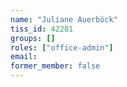```yaml
---
name: "Juliane Auerböck"
tiss_id: 42281
groups: []
roles: ["office-admin"]
email:
former_member: false
---
```


<!--
Your custom content goes here.
-->